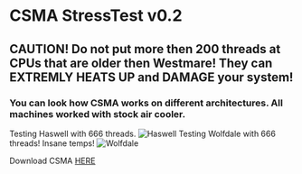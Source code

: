 # CSMA StressTest v0.2

## CAUTION! Do not put more then 200 threads at CPUs that are older then Westmare! They can EXTREMLY HEATS UP and DAMAGE your system!

### You can look how CSMA works on different architectures. All machines worked with stock air cooler.
Testing Haswell with 666 threads.
![Haswell](http://i.imgur.com/Vs4myTg.jpg)
Testing Wolfdale with 666 threads! Insane temps!
![Wolfdale](http://i.imgur.com/h2V4eKY.jpg)

Download CSMA [HERE](https://github.com/nef0s/CSMA-StressTest/raw/master/CSMA%20v0.2.zip)
